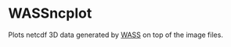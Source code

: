 # WASSncplot

Plots netcdf 3D data generated by [WASS](http://www.dais.unive.it/wass) on top
of the image files.


